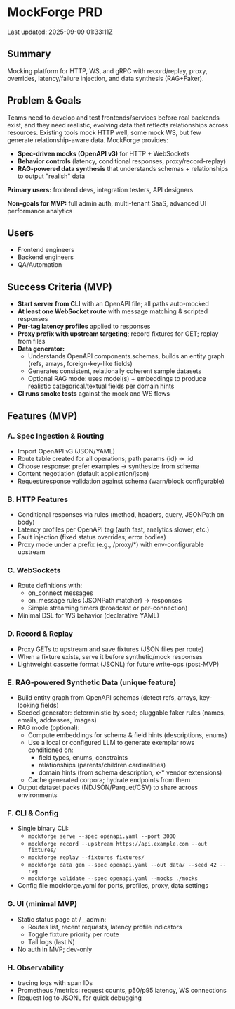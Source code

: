 # MockForge PRD

Last updated: 2025-09-09 01:33:11Z

## Summary

Mocking platform for HTTP, WS, and gRPC with record/replay, proxy, overrides, latency/failure injection, and data synthesis (RAG+Faker).

## Problem & Goals

Teams need to develop and test frontends/services before real backends exist, and they need realistic, evolving data that reflects relationships across resources. Existing tools mock HTTP well, some mock WS, but few generate relationship-aware data. MockForge provides:

- **Spec-driven mocks (OpenAPI v3)** for HTTP + WebSockets
- **Behavior controls** (latency, conditional responses, proxy/record-replay)
- **RAG-powered data synthesis** that understands schemas + relationships to output "realish" data

**Primary users:** frontend devs, integration testers, API designers

**Non-goals for MVP:** full admin auth, multi-tenant SaaS, advanced UI performance analytics

## Users

- Frontend engineers
- Backend engineers
- QA/Automation

## Success Criteria (MVP)

- **Start server from CLI** with an OpenAPI file; all paths auto-mocked
- **At least one WebSocket route** with message matching & scripted responses
- **Per-tag latency profiles** applied to responses
- **Proxy prefix with upstream targeting**; record fixtures for GET; replay from files
- **Data generator:**
  - Understands OpenAPI components.schemas, builds an entity graph (refs, arrays, foreign-key-like fields)
  - Generates consistent, relationally coherent sample datasets
  - Optional RAG mode: uses model(s) + embeddings to produce realistic categorical/textual fields per domain hints
- **CI runs smoke tests** against the mock and WS flows

## Features (MVP)

### A. Spec Ingestion & Routing

- Import OpenAPI v3 (JSON/YAML)
- Route table created for all operations; path params {id} → :id
- Choose response: prefer examples → synthesize from schema
- Content negotiation (default application/json)
- Request/response validation against schema (warn/block configurable)

### B. HTTP Features

- Conditional responses via rules (method, headers, query, JSONPath on body)
- Latency profiles per OpenAPI tag (auth fast, analytics slower, etc.)
- Fault injection (fixed status overrides; error bodies)
- Proxy mode under a prefix (e.g., /proxy/*) with env-configurable upstream

### C. WebSockets

- Route definitions with:
  - on_connect messages
  - on_message rules (JSONPath matcher) → responses
  - Simple streaming timers (broadcast or per-connection)
- Minimal DSL for WS behavior (declarative YAML)

### D. Record & Replay

- Proxy GETs to upstream and save fixtures (JSON files per route)
- When a fixture exists, serve it before synthetic/mock responses
- Lightweight cassette format (JSONL) for future write-ops (post-MVP)

### E. RAG-powered Synthetic Data (unique feature)

- Build entity graph from OpenAPI schemas (detect refs, arrays, key-looking fields)
- Seeded generator: deterministic by seed; pluggable faker rules (names, emails, addresses, images)
- RAG mode (optional):
  - Compute embeddings for schema & field hints (descriptions, enums)
  - Use a local or configured LLM to generate exemplar rows conditioned on:
    - field types, enums, constraints
    - relationships (parents/children cardinalities)
    - domain hints (from schema description, x-* vendor extensions)
  - Cache generated corpora; hydrate endpoints from them
- Output dataset packs (NDJSON/Parquet/CSV) to share across environments

### F. CLI & Config

- Single binary CLI:
  - `mockforge serve --spec openapi.yaml --port 3000`
  - `mockforge record --upstream https://api.example.com --out fixtures/`
  - `mockforge replay --fixtures fixtures/`
  - `mockforge data gen --spec openapi.yaml --out data/ --seed 42 --rag`
  - `mockforge validate --spec openapi.yaml --mocks ./mocks`
- Config file mockforge.yaml for ports, profiles, proxy, data settings

### G. UI (minimal MVP)

- Static status page at /__admin:
  - Routes list, recent requests, latency profile indicators
  - Toggle fixture priority per route
  - Tail logs (last N)
- No auth in MVP; dev-only

### H. Observability

- tracing logs with span IDs
- Prometheus /metrics: request counts, p50/p95 latency, WS connections
- Request log to JSONL for quick debugging
